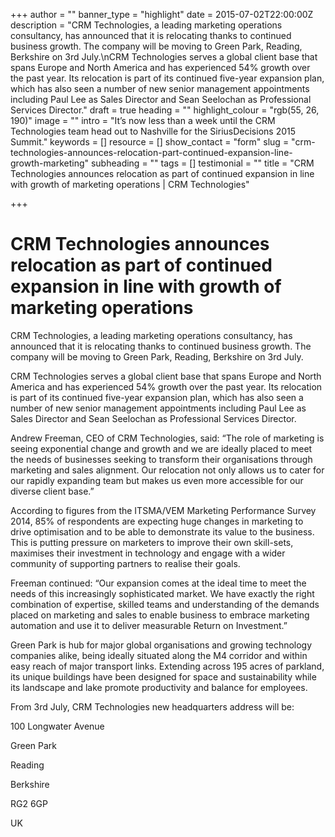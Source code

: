 +++
author = ""
banner_type = "highlight"
date = 2015-07-02T22:00:00Z
description = "CRM Technologies, a leading marketing operations consultancy, has announced that it is relocating thanks to continued business growth. The company will be moving to Green Park, Reading, Berkshire on 3rd July.\nCRM Technologies serves a global client base that spans Europe and North America and has experienced 54% growth over the past year. Its relocation is part of its continued five-year expansion plan, which has also seen a number of new senior management appointments including Paul Lee as Sales Director and Sean Seelochan as Professional Services Director."
draft = true
heading = ""
highlight_colour = "rgb(55, 26, 190)"
image = ""
intro = "It’s now less than a week until the CRM Technologies team head out to Nashville for the SiriusDecisions 2015 Summit."
keywords = []
resource = []
show_contact = "form"
slug = "crm-technologies-announces-relocation-part-continued-expansion-line-growth-marketing"
subheading = ""
tags = []
testimonial = ""
title = "CRM Technologies announces relocation as part of continued expansion in line with growth of marketing operations | CRM Technologies"

+++

# CRM Technologies announces relocation as part of continued expansion in line with growth of marketing operations

CRM Technologies, a leading marketing operations consultancy, has announced that it is relocating thanks to continued business growth. The company will be moving to Green Park, Reading, Berkshire on 3rd July.

CRM Technologies serves a global client base that spans Europe and North America and has experienced 54% growth over the past year. Its relocation is part of its continued five-year expansion plan, which has also seen a number of new senior management appointments including Paul Lee as Sales Director and Sean Seelochan as Professional Services Director.

Andrew Freeman, CEO of CRM Technologies, said: “The role of marketing is seeing exponential change and growth and we are ideally placed to meet the needs of businesses seeking to transform their organisations through marketing and sales alignment. Our relocation not only allows us to cater for our rapidly expanding team but makes us even more accessible for our diverse client base.”

According to figures from the ITSMA/VEM Marketing Performance Survey 2014, 85% of respondents are expecting huge changes in marketing to drive optimisation and to be able to demonstrate its value to the business. This is putting pressure on marketers to improve their own skill-sets, maximises their investment in technology and engage with a wider community of supporting partners to realise their goals.

Freeman continued: “Our expansion comes at the ideal time to meet the needs of this increasingly sophisticated market. We have exactly the right combination of expertise, skilled teams and understanding of the demands placed on marketing and sales to enable business to embrace marketing automation and use it to deliver measurable Return on Investment.”

Green Park is hub for major global organisations and growing technology companies alike, being ideally situated along the M4 corridor and within easy reach of major transport links. Extending across 195 acres of parkland, its unique buildings have been designed for space and sustainability while its landscape and lake promote productivity and balance for employees.

From 3rd July, CRM Technologies new headquarters address will be:

100 Longwater Avenue

Green Park

Reading

Berkshire

RG2 6GP

UK